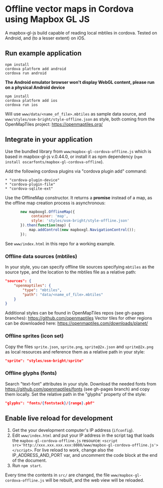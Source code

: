 # Offline vector maps in Cordova using Mapbox GL JS

A mapbox-gl-js build capable of reading local mbtiles in cordova.
Tested on Android, and (to a lesser extent) on iOS.


## Run example application

```
npm install
cordova platform add android
cordova run android
```

**The Android emulator browser won't display WebGL content, please run on a physical Android device**

```
npm install
cordova platform add ios
cordova run ios
```


Will use `www/data/<name_of_file>.mbtiles` as sample data source, and `www/styles/osm-bright/style-offline.json`
as style, both coming from the OpenMapTiles project: https://openmaptiles.org/


## Integrate in your application

Use the bundled library from `www/mapbox-gl-cordova-offline.js` which is based in mapbox-gl-js v.0.44.0, or install it
as npm dependency (`npm install oscarfonts/mapbox-gl-cordova-offline`).

Add the following cordova plugins via "cordova plugin add" command:

    * "cordova-plugin-device"
    * "cordova-plugin-file"
    * "cordova-sqlite-ext"


Use the OfflineMap constructor. It returns a **promise** instead of a map, as the
offline map creation process is asynchronous:
  
```javascript
       new mapboxgl.OfflineMap({
            container: 'map',
            style: 'styles/osm-bright/style-offline.json'
       }).then(function(map) {
           map.addControl(new mapboxgl.NavigationControl());
       });
```

See `www/index.html` in this repo for a working example.


### Offline data sources (mbtiles)

In your style, you can specify offline tile sources specifying `mbtiles` as the source type,
and the location to the mbtiles file as a relative path:

```json
"sources": {
    "openmaptiles": {
        "type": "mbtiles",
        "path": "data/<name_of_file>.mbtiles"
    }
}
```

Additional styles can be found in OpenMapTiles repos (see gh-pages branches): https://github.com/openmaptiles
Vector tiles for other regions can be downloaded here: https://openmaptiles.com/downloads/planet/


### Offline sprites (icon set) 

Copy the files `sprite.json`, `sprite.png`, `sprite@2x.json` and `sprite@2x.png` as local resources and
reference them as a relative path in your style:

```json
"sprite": "styles/osm-bright/sprite"
```


### Offline glyphs (fonts) 

Search "text-font" attributes in your style. Download the needed fonts from https://github.com/openmaptiles/fonts
(see gh-pages branch) and copy them locally. Set the relative path in the "glyphs" property of the
style:

```json
"glyphs": "fonts/{fontstack}/{range}.pbf"
```


## Enable live reload for development

1. Get the your development computer's IP address (`ifconfig`).
2. Edit `www/index.html` and put your IP address in the script tag that loads the `mapbox-gl-cordova-offline.js` resource:
   `<script src='http://xxx.xxx.xxx.xxx:8080/www/mapbox-gl-cordova-offline.js'></script>`. For live reload to work,
   change also the IP_ADDRESS_AND_PORT var, and uncomment the code block at the end of the document.
3. Run `npm start`.

Every time the contents in `src/` are changed, the file `www/mapbox-gl-cordova-offline.js` will be rebuilt, and the
web view will be reloaded.
